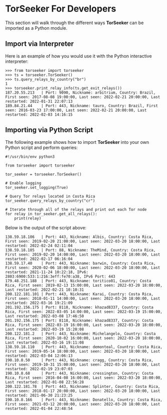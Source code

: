 TorSeeker For Developers
========================

This section will walk through the different ways **TorSeeker** can be imported as a Python module.


Import via Interpreter
-----------------------

Here is an example of how you would use it with the Python interactive interpreter:

    >>> from torseeker import torseeker
    >>> ts = torseeker.TorSeeker()
    >>> ts.query_relays_by_country("br")
    1
    >>> torseeker.print_relay_info(ts.get_exit_relays())
    187.20.55.213   | Port: 9090, Nickname: arbitrium, Country: Brazil, First seen: 2017-08-08 19:00:00, Last seen: 2022-02-21 20:00:00, Last restarted: 2022-01-31 22:07:13
    189.84.21.44    | Port: 443, Nickname: tauro, Country: Brazil, First seen: 2016-03-23 17:00:00, Last seen: 2022-02-21 20:00:00, Last restarted: 2022-02-03 14:16:15


Importing via Python Script
---------------------------

The following example shows how to import **TorSeeker** into your own Python script and perform queries:

    #!/usr/bin/env python3

    from torseeker import torseeker

    tor_seeker = torseeker.TorSeeker()

    # Enable logging
    tor_seeker.set_logging(True)

    # Query Tor relays located in Costa Rica
    tor_seeker.query_relays_by_country("cr")

    # Iterate through all of the relays and print out each Tor node
    for relay in tor_seeker.get_all_relays():
        print(relay)


Below is the output of the script above:

    138.59.18.106   | Port: 443, Nickname: Albis, Country: Costa Rica, First seen: 2019-02-20 21:00:00, Last seen: 2022-03-20 18:00:00, Last restarted: 2022-02-24 02:11:04
    138.59.18.105   | Port: 88, Nickname: TheMind, Country: Costa Rica, First seen: 2019-02-20 14:00:00, Last seen: 2022-03-20 18:00:00, Last restarted: 2022-02-17 06:16:04
    138.59.17.40    | Port: 443, Nickname: barwin, Country: Costa Rica, First seen: 2020-02-06 18:00:00, Last seen: 2022-03-20 18:00:00, Last restarted: 2021-11-24 10:22:18, IPv6: 2803:6900:533:1:216:3eff:fe70:a38, IPv6 Port: 443
    179.48.251.188  | Port: 443, Nickname: toritico01, Country: Costa Rica, First seen: 2019-02-13 15:00:00, Last seen: 2022-03-20 18:00:00, Last restarted: 2022-02-21 10:10:31
    200.122.181.101 | Port: 443, Nickname: Karai, Country: Costa Rica, First seen: 2018-01-11 14:00:00, Last seen: 2022-03-20 18:00:00, Last restarted: 2022-03-16 19:21:09
    201.192.156.175 | Port: 8118, Nickname: khazad8337, Country: Costa Rica, First seen: 2022-03-05 14:00:00, Last seen: 2022-03-19 15:00:00, Last restarted: 2022-03-08 17:46:50
    201.192.156.175 | Port: 8118, Nickname: khazad8337, Country: Costa Rica, First seen: 2022-03-19 16:00:00, Last seen: 2022-03-20 18:00:00, Last restarted: 2022-03-19 15:20:08
    200.122.181.2   | Port: 443, Nickname: Michelangelo, Country: Costa Rica, First seen: 2020-10-02 16:00:00, Last seen: 2022-03-20 18:00:00, Last restarted: 2022-03-16 19:11:08
    138.59.18.110   | Port: 443, Nickname: demonteal, Country: Costa Rica, First seen: 2019-05-14 18:00:00, Last seen: 2022-03-20 18:00:00, Last restarted: 2022-03-04 12:06:13
    190.10.8.50     | Port: 443, Nickname: cragg, Country: Costa Rica, First seen: 2019-10-31 15:00:00, Last seen: 2022-03-20 18:00:00, Last restarted: 2022-02-19 23:07:03
    190.10.8.68     | Port: 443, Nickname: cressington, Country: Costa Rica, First seen: 2016-04-08 16:00:00, Last seen: 2022-03-20 18:00:00, Last restarted: 2022-01-08 22:56:28
    200.122.181.78  | Port: 443, Nickname: Splinter, Country: Costa Rica, First seen: 2018-01-17 20:00:00, Last seen: 2022-03-20 18:00:00, Last restarted: 2021-06-30 21:23:25
    190.10.8.166    | Port: 443, Nickname: Donatello, Country: Costa Rica, First seen: 2021-03-12 20:00:00, Last seen: 2022-03-20 18:00:00, Last restarted: 2022-01-04 22:48:54
